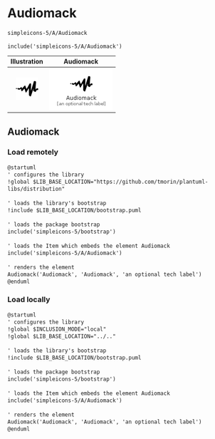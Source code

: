 # Audiomack


```text
simpleicons-5/A/Audiomack
```

```text
include('simpleicons-5/A/Audiomack')
```



| Illustration | Audiomack |
| :---: | :---: |
| ![illustration for Illustration](../../simpleicons-5/A/Audiomack.png) | ![illustration for Audiomack](../../simpleicons-5/A/Audiomack.Local.png) |




## Audiomack

### Load remotely
```plantuml
@startuml
' configures the library
!global $LIB_BASE_LOCATION="https://github.com/tmorin/plantuml-libs/distribution"

' loads the library's bootstrap
!include $LIB_BASE_LOCATION/bootstrap.puml

' loads the package bootstrap
include('simpleicons-5/bootstrap')

' loads the Item which embeds the element Audiomack
include('simpleicons-5/A/Audiomack')

' renders the element
Audiomack('Audiomack', 'Audiomack', 'an optional tech label')
@enduml
```

### Load locally
```plantuml
@startuml
' configures the library
!global $INCLUSION_MODE="local"
!global $LIB_BASE_LOCATION="../.."

' loads the library's bootstrap
!include $LIB_BASE_LOCATION/bootstrap.puml

' loads the package bootstrap
include('simpleicons-5/bootstrap')

' loads the Item which embeds the element Audiomack
include('simpleicons-5/A/Audiomack')

' renders the element
Audiomack('Audiomack', 'Audiomack', 'an optional tech label')
@enduml
```

